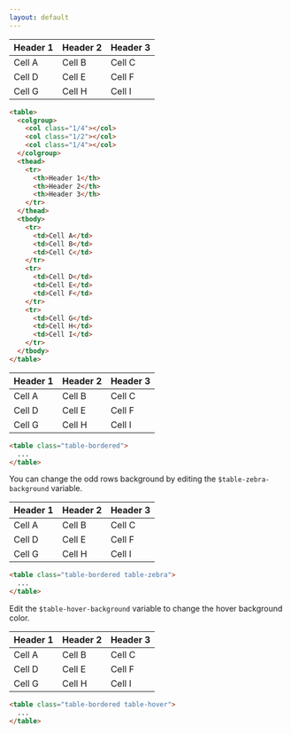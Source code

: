 ```yaml
---
layout: default
---
```


<div class="example">
  <table>
    <colgroup>
      <col class="1/4"></col>
      <col class="1/2"></col>
      <col class="1/4"></col>
    </colgroup>
    <thead>
      <tr>
        <th>Header 1</th>
        <th>Header 2</th>
        <th>Header 3</th>
      </tr>
    </thead>
    <tbody>
      <tr>
        <td>Cell A</td>
        <td>Cell B</td>
        <td>Cell C</td>
      </tr>
      <tr>
        <td>Cell D</td>
        <td>Cell E</td>
        <td>Cell F</td>
      </tr>
      <tr>
        <td>Cell G</td>
        <td>Cell H</td>
        <td>Cell I</td>
      </tr>
    </tbody>
  </table>
</div>

```html
<table>
  <colgroup>
    <col class="1/4"></col>
    <col class="1/2"></col>
    <col class="1/4"></col>
  </colgroup>
  <thead>
    <tr>
      <th>Header 1</th>
      <th>Header 2</th>
      <th>Header 3</th>
    </tr>
  </thead>
  <tbody>
    <tr>
      <td>Cell A</td>
      <td>Cell B</td>
      <td>Cell C</td>
    </tr>
    <tr>
      <td>Cell D</td>
      <td>Cell E</td>
      <td>Cell F</td>
    </tr>
    <tr>
      <td>Cell G</td>
      <td>Cell H</td>
      <td>Cell I</td>
    </tr>
  </tbody>
</table>
```

<div class="example">
  <table class="table-bordered">
    <thead>
      <tr>
        <th>Header 1</th>
        <th>Header 2</th>
        <th>Header 3</th>
      </tr>
    </thead>
    <tbody>
      <tr>
        <td>Cell A</td>
        <td>Cell B</td>
        <td>Cell C</td>
      </tr>
      <tr>
        <td>Cell D</td>
        <td>Cell E</td>
        <td>Cell F</td>
      </tr>
      <tr>
        <td>Cell G</td>
        <td>Cell H</td>
        <td>Cell I</td>
      </tr>
    </tbody>
  </table>
</div>

```html
<table class="table-bordered">
  ...
</table>
```

You can change the odd rows background by editing the
`$table-zebra-background` variable.

<div class="example">
  <table class="table-bordered table-zebra">
    <thead>
      <tr>
        <th>Header 1</th>
        <th>Header 2</th>
        <th>Header 3</th>
      </tr>
    </thead>
    <tbody>
      <tr>
        <td>Cell A</td>
        <td>Cell B</td>
        <td>Cell C</td>
      </tr>
      <tr>
        <td>Cell D</td>
        <td>Cell E</td>
        <td>Cell F</td>
      </tr>
      <tr>
        <td>Cell G</td>
        <td>Cell H</td>
        <td>Cell I</td>
      </tr>
    </tbody>
  </table>
</div>

```html
<table class="table-bordered table-zebra">
  ...
</table>
```

Edit the `$table-hover-background` variable to change the hover background
color.

<div class="example">
  <table class="table-bordered table-hover">
    <thead>
      <tr>
        <th>Header 1</th>
        <th>Header 2</th>
        <th>Header 3</th>
      </tr>
    </thead>
    <tbody>
      <tr>
        <td>Cell A</td>
        <td>Cell B</td>
        <td>Cell C</td>
      </tr>
      <tr>
        <td>Cell D</td>
        <td>Cell E</td>
        <td>Cell F</td>
      </tr>
      <tr>
        <td>Cell G</td>
        <td>Cell H</td>
        <td>Cell I</td>
      </tr>
    </tbody>
  </table>
</div>

```html
<table class="table-bordered table-hover">
  ...
</table>
```

